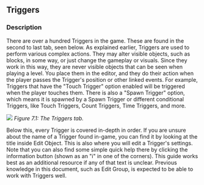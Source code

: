 ## Triggers

### Description

There are over a hundred Triggers in the game. These are found in the second to last tab, seen below. As explained earlier, Triggers are used to perform various complex actions. They may alter visible objects, such as blocks, in some way, or just change the gameplay or visuals. Since they work in this way, they are never visible objects that can be seen when playing a level. You place them in the editor, and they do their action when the player passes the Trigger's position or other linked events. For example, Triggers that have the "Touch Trigger" option enabled will be triggered when the player touches them. There is also a "Spawn Trigger" option, which means it is spawned by a Spawn Trigger or different conditional Triggers, like Touch Triggers, Count Triggers, Time Triggers, and more.

![](https://guia.editorgd.xyz/assets/img/figures/64.png)
*Figure 7.1: The Triggers tab.*<br>

Below this, every Trigger is covered in-depth in order. If you are unsure about the name of a Trigger found in-game, you can find it by looking at the title inside Edit Object. This is also where you will edit a Trigger's settings. Note that you can also find some simple quick help there by clicking the information button (shown as an "i" in one of the corners). This guide works best as an additional resource if any of that text is unclear. Previous knowledge in this document, such as Edit Group, is expected to be able to work with Triggers well.